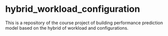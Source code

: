# hybrid_workload_configuration
This is a repository of the course project of building performance prediction model based on the hybrid of workload and configurations.
